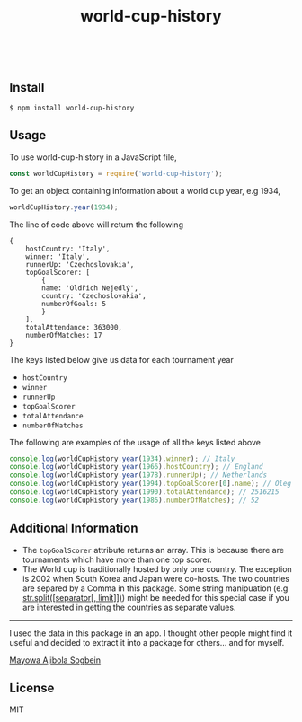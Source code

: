 <h1 align="center">
	<br>
	<br>
    world-cup-history
	<br>
	<br>
	<br>
</h1>



## Install

```console
$ npm install world-cup-history
```


## Usage

To use world-cup-history in a JavaScript file,
```js
const worldCupHistory = require('world-cup-history');
```
To get an object containing information about a world cup year, e.g 1934, 

```js
worldCupHistory.year(1934);
```

The line of code above will return the following
```shell
{
	hostCountry: 'Italy',
	winner: 'Italy',
	runnerUp: 'Czechoslovakia',
	topGoalScorer: [
		{ 
		name: 'Oldřich Nejedlý', 
		country: 'Czechoslovakia', 
		numberOfGoals: 5 
		}
	],
	totalAttendance: 363000,
	numberOfMatches: 17
}
```
The keys listed below give us data for each tournament year
- `hostCountry`
- `winner`
- `runnerUp`
- `topGoalScorer`
- `totalAttendance`
- `numberOfMatches`

The following are examples of the usage of all the keys listed above
```js
console.log(worldCupHistory.year(1934).winner); // Italy
console.log(worldCupHistory.year(1966).hostCountry); // England
console.log(worldCupHistory.year(1978).runnerUp); // Netherlands
console.log(worldCupHistory.year(1994).topGoalScorer[0].name); // Oleg Salenko
console.log(worldCupHistory.year(1990).totalAttendance); // 2516215
console.log(worldCupHistory.year(1986).numberOfMatches); // 52
```

## Additional Information

 - The `topGoalScorer` attribute returns an array. This is because there are tournaments which have  more than one top scorer.
 - The World cup is traditionally hosted by only one country. The exception is 2002 when South Korea and Japan were co-hosts. The two countries are separed by a Comma in this package. Some string manipuation (e.g [str.split([separator[, limit]])](https://developer.mozilla.org/en-US/docs/Web/JavaScript/Reference/Global_Objects/String/split)) might be needed for this special case if you are interested in getting the countries as separate values.

---
I used the data in this package in an app. I thought other people might find it useful and decided to extract it into a package for others... and for myself.

[Mayowa Ajibola Sogbein](https://twitter.com/jibolash)


## License

MIT
